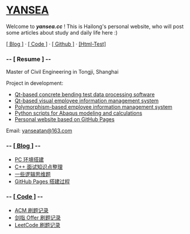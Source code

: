# [YANSEA](https://yansea.cc)

Welcome to ***yansea.cc*** ! This is Hailong's personal website, who will post some articles about study and daily life here :)

[[ Blog ]](./blog/) · [[ Code ]](./code/) · [[ Github ]](https://github.com/YanseaTan) · [[Html-Test]](./html-test/test.html)

### -- [ Resume ] --

Master of Civil Engineering in Tongji, Shanghai

Project in development:

- [Qt-based concrete bending test data processing software](https://github.com/YanseaTan/bending-data)
- [Qt-based visual employee information management system](https://github.com/YanseaTan/qt-based-eims)
- [Polymorphism-based employee information management system](https://github.com/YanseaTan/polymorphism-based-eims)
- [Python scripts for Abaqus modeling and calculations](https://github.com/YanseaTan/python-script-for-abaqus)
- [Personal website based on GitHub Pages](https://github.com/YanseaTan/YanseaTan.github.io)

Email: yanseatan@163.com

### -- [[ Blog ]](./blog/) --

- [PC 环境搭建][221129]
- [C++ 面试知识点整理][220414]
- [一些逻辑思维题][220410]
- [GitHub Pages 搭建过程][220317]

[221129]:./blog/221129-pc-environment-setup
[220414]:./blog/220414-knowledge-summary-of-cpp
[220410]:./blog/220410-summary-of-logical-thinking-questions
[220317]:./blog/220317-github-pages-building-process

### -- [[ Code ]](./code/) --

- [ACM 刷题记录][acm-code]
- [剑指 Offer 刷题记录][jz-offer]
- [LeetCode 刷题记录][leetcode]

[acm-code]:./code/acm-code
[jz-offer]:./code/jz-offer
[leetcode]:./code/leetcode